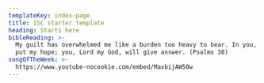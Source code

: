 ```yaml
---
templateKey: index-page
title: ISC starter template
heading: Starts here
bibleReading: >-
  My guilt has overwhelmed me like a burden too heavy to bear. In you, Lord, I
  put my hope; you, Lord my God, will give answer. (Psalms 38)
songOfTheWeek: >-
  https://www.youtube-nocookie.com/embed/MavbijAW50w
---
```


